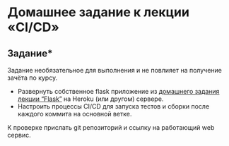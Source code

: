 # Домашнее задание к лекции «CI/CD»
## Задание*

Задание необязательное для выполнения и не повлияет на получение зачёта по курсу. 

- Развернуть собственное flask приложение из [домашнего задания лекции “Flask”](https://github.com/netology-code/py-homeworks-web/tree/master/flask) на Heroku (или другом) сервере.
- Настроить процессы CI/CD для запуска тестов и сборки после каждого коммита на основной ветке.

К проверке прислать git репозиторий и ссылку на работающий web сервис.
